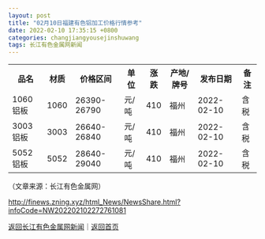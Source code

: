 ```yaml
---
layout: post
title: "02月10日福建有色铝加工价格行情参考"
date: 2022-02-10 17:35:15 +0800
categories: changjiangyousejinshuwang
tags: 长江有色金属网新闻
---
```

<p><table border="0" cellspacing="1" cellpadding="5" align="center" class="cms_autoformat_table"  ><tr>
<th >品名</th>
<th >材质</th>
<th >价格区间</th>
<th >单位</th>
<th >涨跌</th>
<th >产地/牌号</th>
<th >发布日期</th>
<th >备注</th>
</tr>
<tr>
<td>1060铝板</td>
<td>1060</td>
<td>26390-26790</td>
<td>元/吨</td>
<td>410</td>
<td>福州</td>
<td>2022-02-10</td>
<td>含税</td>
</tr>
<tr>
<td>3003铝板</td>
<td>3003</td>
<td>26640-26840</td>
<td>元/吨</td>
<td>410</td>
<td>福州</td>
<td>2022-02-10</td>
<td>含税</td>
</tr>
<tr>
<td>5052铝板</td>
<td>5052</td>
<td>28640-29040</td>
<td>元/吨</td>
<td>410</td>
<td>福州</td>
<td>2022-02-10</td>
<td>含税</td>
</tr>
</table>
</p><p class="em_media">（文章来源：长江有色金属网）</p>

<http://finews.zning.xyz/html_News/NewsShare.html?infoCode=NW202202102272761081>

[返回长江有色金属网新闻](//finews.withounder.com/category/changjiangyousejinshuwang.html)｜[返回首页](//finews.withounder.com/)